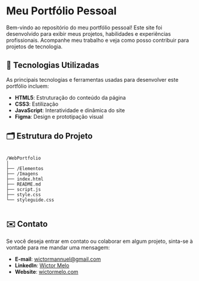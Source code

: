 <!DOCTYPE html>
<html lang="pt-BR">
<head>
  <meta charset="UTF-8">
  <meta name="viewport" content="width=device-width, initial-scale=1.0">
</head>
<body>
  <h1>Meu Portfólio Pessoal</h1>
  <p>Bem-vindo ao repositório do meu portfólio pessoal! Este site foi desenvolvido para exibir meus projetos, habilidades e experiências profissionais. Acompanhe meu trabalho e veja como posso contribuir para projetos de tecnologia.</p>

  <h2 id="tecnologias-utilizadas">🚀 Tecnologias Utilizadas</h2>
  <p>As principais tecnologias e ferramentas usadas para desenvolver este portfólio incluem:</p>
  <ul>
    <li><strong>HTML5</strong>: Estruturação do conteúdo da página</li>
    <li><strong>CSS3</strong>: Estilização</li>
    <li><strong>JavaScript</strong>: Interatividade e dinâmica do site</li>
    <li><strong>Figma</strong>: Design e prototipação visual</li>
  </ul>
  
  <h2 id="estrutura-do-projeto">🗂 Estrutura do Projeto</h2>
  <pre><code>
/WebPortfolio
│
├── /Elementos
├── /Imagens
├── index.html
├── README.md
├── script.js
├── style.css
└── styleguide.css
  </code></pre>

  <h2 id="contato">✉️ Contato</h2>
  <p>Se você deseja entrar em contato ou colaborar em algum projeto, sinta-se à vontade para me mandar uma mensagem:</p>
  <ul>
    <li><strong>E-mail</strong>: <a href="mailto:wictormannuel@gmail.com">wictormannuel@gmail.com</a></li>
    <li><strong>LinkedIn</strong>: <a href="https://linkedin.com/in/wictormelo" target="_blank">Wictor Melo</a></li>
    <li><strong>Website</strong>: <a href="https://wictormelo.com" target="_blank">wictormelo.com</a></li>
  </ul>
</body>
</html>
